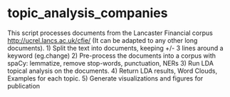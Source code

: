 # topic_analysis_companies
This script processes documents from the Lancaster Financial corpus http://ucrel.lancs.ac.uk/cfie/ (It can be adapted to any other long documents).  1) Split the text into documents, keeping +/- 3 lines around a keyword (eg.change) 2) Pre-process the documents into a corpus with spaCy: lemmatize, remove stop-words, punctuation, NERs 3) Run LDA topical analysis on the documents.  4) Return LDA results, Word Clouds, Examples for each topic.  5) Generate visualizations and figures for publication

